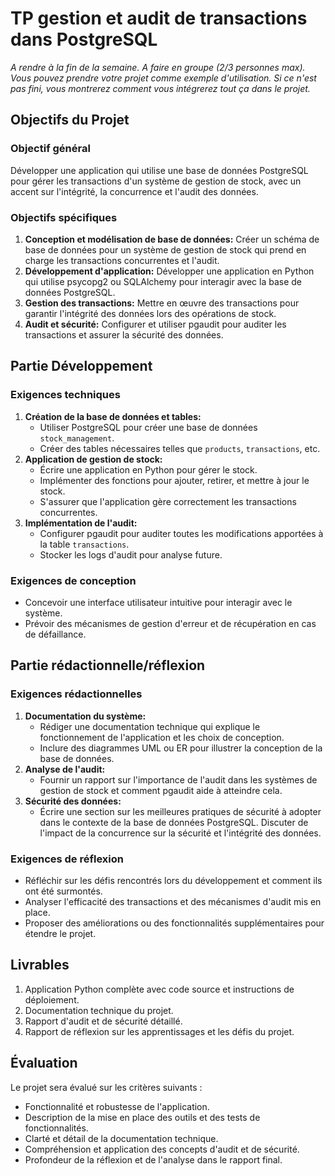 # TP gestion et audit de transactions dans PostgreSQL

*A rendre à la fin de la semaine. A faire en groupe (2/3 personnes max). Vous pouvez prendre votre projet comme exemple d'utilisation. Si ce n'est pas fini, vous montrerez comment vous intégrerez tout ça dans le projet.*

## Objectifs du Projet

### Objectif général
Développer une application qui utilise une base de données PostgreSQL pour gérer les transactions d'un système de gestion de stock, avec un accent sur l'intégrité, la concurrence et l'audit des données.

### Objectifs spécifiques
1. **Conception et modélisation de base de données:** Créer un schéma de base de données pour un système de gestion de stock qui prend en charge les transactions concurrentes et l'audit.
2. **Développement d'application:** Développer une application en Python qui utilise psycopg2 ou SQLAlchemy pour interagir avec la base de données PostgreSQL.
3. **Gestion des transactions:** Mettre en œuvre des transactions pour garantir l'intégrité des données lors des opérations de stock.
4. **Audit et sécurité:** Configurer et utiliser pgaudit pour auditer les transactions et assurer la sécurité des données.

## Partie Développement

### Exigences techniques

1. **Création de la base de données et tables:**
    - Utiliser PostgreSQL pour créer une base de données `stock_management`.
    - Créer des tables nécessaires telles que `products`, `transactions`, etc.
2. **Application de gestion de stock:**
    - Écrire une application en Python pour gérer le stock.
    - Implémenter des fonctions pour ajouter, retirer, et mettre à jour le stock.
    - S'assurer que l'application gère correctement les transactions concurrentes.
3. **Implémentation de l'audit:**
    - Configurer pgaudit pour auditer toutes les modifications apportées à la table `transactions`.
    - Stocker les logs d'audit pour analyse future.

### Exigences de conception

- Concevoir une interface utilisateur intuitive pour interagir avec le système.
- Prévoir des mécanismes de gestion d'erreur et de récupération en cas de défaillance.

## Partie rédactionnelle/réflexion

### Exigences rédactionnelles

1. **Documentation du système:**
    - Rédiger une documentation technique qui explique le fonctionnement de l'application et les choix de conception.
    - Inclure des diagrammes UML ou ER pour illustrer la conception de la base de données.
2. **Analyse de l'audit:**
    - Fournir un rapport sur l'importance de l'audit dans les systèmes de gestion de stock et comment pgaudit aide à atteindre cela.
3. **Sécurité des données:**
    - Écrire une section sur les meilleures pratiques de sécurité à adopter dans le contexte de la base de données PostgreSQL. Discuter de l'impact de la concurrence sur la sécurité et l'intégrité des données.

### Exigences de réflexion

- Réfléchir sur les défis rencontrés lors du développement et comment ils ont été surmontés.
- Analyser l'efficacité des transactions et des mécanismes d'audit mis en place.
- Proposer des améliorations ou des fonctionnalités supplémentaires pour étendre le projet.

## Livrables

1. Application Python complète avec code source et instructions de déploiement.
2. Documentation technique du projet.
3. Rapport d'audit et de sécurité détaillé.
4. Rapport de réflexion sur les apprentissages et les défis du projet.

## Évaluation

Le projet sera évalué sur les critères suivants :
- Fonctionnalité et robustesse de l'application.
- Description de la mise en place des outils et des tests de fonctionnalités.
- Clarté et détail de la documentation technique.
- Compréhension et application des concepts d'audit et de sécurité.
- Profondeur de la réflexion et de l'analyse dans le rapport final.

